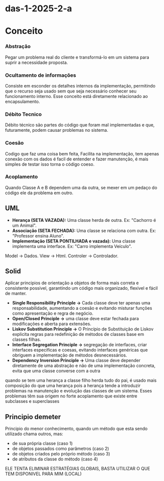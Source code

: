 # das-1-2025-2-a
# Conceito

### Abstração
Pegar um problema real do cliente e transformá-lo em um sistema para suprir a necessidade proposta.

### Ocultamento de informações
Consiste em esconder os detalhes internos da implementação, permitindo que o recurso seja usado sem que seja necessário conhecer seu funcionamento interno. Esse conceito está diretamente relacionado ao encapsulamento.

### Débito Tecnico
Débito técnico são partes do código que foram mal implementadas e que, futuramente, podem causar problemas no sistema.

### Coesão
Codigo que faz uma coisa bem feita, Facilita na implementação, tem apenas conexão com os dados é facil de entender e fazer manutenção, é mais simples de testar isso torna o código coeso.

### Acoplamento
Quando Classe A e B dependem uma da outra, se mexer em um pedaço do código ele da problema em outro.

## UML
- __Herança (SETA VAZADA):__ Uma classe herda de outra. Ex: "Cachorro é um Animal".
- __Associação (SETA FECHADA):__ Uma classe se relaciona com outra. Ex: "Professor ensina Aluno".
- __Implementação (SETA PONTILHADA e vazada):__ Uma classe implementa uma interface. Ex: "Carro implementa Veículo".

Model -> Dados.
View -> Html.
Controler -> Controlador.

## Solid
Aplicar principios de orientação a objetos de forma mais correta e consistente possivel, garantindo um código mais organizado, flexivel e fácil de manter.

- __Single Responsibility Principle ->__ Cada classe deve ter apenas uma responsabilidade, aumentando a coesão e evitando misturar funções como apresentação e regra de negócio.
- __Open/Closed Principle ->__ uma classe deve estar fechada para modificações e aberta para extensões.
- __Liskov Substitution Principle ->__ O Princípio de Substituição de Liskov explicita regras para redefinição de métodos de classes base em classes filhas.
- __Interface Segregation Principle ->__ segregação de interfaces, criar interfaces especificas e coesas, evitando interfaces genéricas que obriguem a implementação de métodos desnecessários.
- __Dependency Inversion Principle ->__ Uma classe deve depender diretamente de uma abstração e não de uma implementação concreta, evita que uma classe converse com a outra

quando se tem uma herança a classe filho herda tudo do pai, é usado mais composição do que uma herança pois a herança tende a introduzir problemas na manutenção e evolução das classes de um sistema. Esses problemas têm sua origem no forte acoplamento que existe entre subclasses e superclasses

## Principio demeter

Principio do menor conhecimento, quando um método que esta sendo utilizado chama outros, mas:
- de sua própria classe (caso 1)
- de objetos passados como parâmetros (caso 2)
- de objetos criados pelo próprio método (caso 3)
- de atributos da classe do método (caso 4)

ELE TENTA ELIMINAR ESTRATÉGIAS GLOBAIS, BASTA UTILIZAR O QUE TEM DISPONIVEL PARA MIM (LOCAL)
